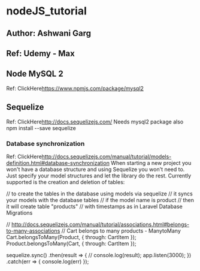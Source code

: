 
# nodeJS_tutorial

## Author: Ashwani Garg

## Ref: Udemy - Max

## Node MySQL 2

Ref: ClickHere<https://www.npmjs.com/package/mysql2>

## Sequelize

Ref: ClickHere<http://docs.sequelizejs.com/>
Needs mysql2 package also
npm install --save sequelize

### Database synchronization

Ref: ClickHere<http://docs.sequelizejs.com/manual/tutorial/models-definition.html#database-synchronization>
When starting a new project you won't have a database structure and using Sequelize you won't need to. Just specify your model structures and let the library do the rest. Currently supported is the creation and deletion of tables:

// to create the tables in the database using models via sequelize
// it syncs your models with the database tables
// if the model name is product
// then it will create table "products"
// with timestamps as in Laravel Database Migrations

// <http://docs.sequelizejs.com/manual/tutorial/associations.html#belongs-to-many-associations>
// Cart belongs to many products - ManytoMany
Cart.belongsToMany(Product, { through: CartItem });
Product.belongsToMany(Cart, { through: CartItem });

sequelize.sync()
    .then(result => {
        // console.log(result);
        app.listen(3000);
    })
    .catch(err => {
        console.log(err)
    });
